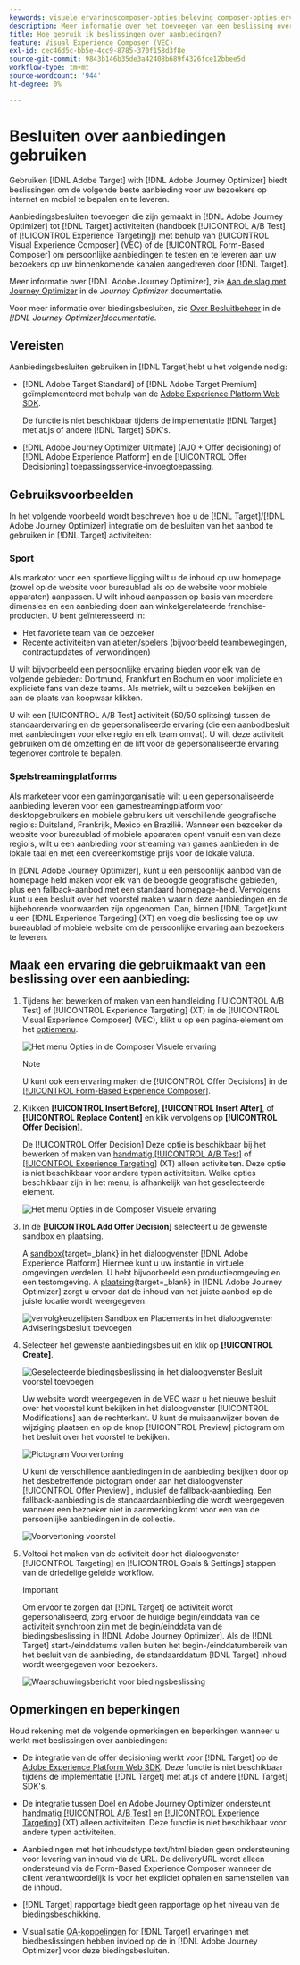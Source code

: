 ```yaml
---
keywords: visuele ervaringscomposer-opties;beleving composer-opties;ervaringsopties;bied beslissing aan;offer decisioning;ajo;optimaliseer de reis
description: Meer informatie over het toevoegen van een beslissing over voorstellen die is gemaakt in [!DNL Adobe Journey Optimizer] aan een activiteit.
title: Hoe gebruik ik beslissingen over aanbiedingen?
feature: Visual Experience Composer (VEC)
exl-id: cec46d5c-bb5e-4cc9-8785-370f158d3f8e
source-git-commit: 9843b146b35de3a42408b689f4326fce12bbee5d
workflow-type: tm+mt
source-wordcount: '944'
ht-degree: 0%

---
```


# Besluiten over aanbiedingen gebruiken

Gebruiken [!DNL Adobe Target] with [!DNL Adobe Journey Optimizer] biedt beslissingen om de volgende beste aanbieding voor uw bezoekers op internet en mobiel te bepalen en te leveren.

Aanbiedingsbesluiten toevoegen die zijn gemaakt in [!DNL Adobe Journey Optimizer] tot [!DNL Target] activiteiten (handboek [!UICONTROL A/B Test] of [!UICONTROL Experience Targeting]) met behulp van [!UICONTROL Visual Experience Composer] (VEC) of de [!UICONTROL Form-Based Composer] om persoonlijke aanbiedingen te testen en te leveren aan uw bezoekers op uw binnenkomende kanalen aangedreven door [!DNL Target].

Meer informatie over [!DNL Adobe Journey Optimizer], zie [Aan de slag met Journey Optimizer](https://experienceleague.adobe.com/docs/journey-optimizer/using/get-started/get-started.html) in de *Journey Optimizer* documentatie.

Voor meer informatie over biedingsbesluiten, zie [Over Besluitbeheer](https://experienceleague.adobe.com/docs/journey-optimizer/using/offer-decisioniong/get-started/starting-offer-decisioning.html) in de *[!DNL Journey Optimizer]documentatie*.

## Vereisten

Aanbiedingsbesluiten gebruiken in [!DNL Target]hebt u het volgende nodig:

* [!DNL Adobe Target Standard] of [!DNL Adobe Target Premium] geïmplementeerd met behulp van de [Adobe Experience Platform Web SDK](/help/c-implementing-target/c-implementing-target-for-client-side-web/aep-web-sdk.md).

   De functie is niet beschikbaar tijdens de implementatie [!DNL Target] met at.js of andere [!DNL Target] SDK&#39;s.

* [!DNL Adobe Journey Optimizer Ultimate] (AJ0 + Offer decisioning) of [!DNL Adobe Experience Platform] en de [!UICONTROL Offer Decisioning] toepassingsservice-invoegtoepassing.

## Gebruiksvoorbeelden

In het volgende voorbeeld wordt beschreven hoe u de [!DNL Target]/[!DNL Adobe Journey Optimizer] integratie om de besluiten van het aanbod te gebruiken in [!DNL Target] activiteiten:

### Sport

Als markator voor een sportieve ligging wilt u de inhoud op uw homepage (zowel op de website voor bureaublad als op de website voor mobiele apparaten) aanpassen. U wilt inhoud aanpassen op basis van meerdere dimensies en een aanbieding doen aan winkelgerelateerde franchise-producten. U bent geïnteresseerd in:

* Het favoriete team van de bezoeker
* Recente activiteiten van atleten/spelers (bijvoorbeeld teambewegingen, contractupdates of verwondingen)

U wilt bijvoorbeeld een persoonlijke ervaring bieden voor elk van de volgende gebieden: Dortmund, Frankfurt en Bochum en voor impliciete en expliciete fans van deze teams. Als metriek, wilt u bezoeken bekijken en aan de plaats van koopwaar klikken.

U wilt een [!UICONTROL A/B Test] activiteit (50/50 splitsing) tussen de standaardervaring en de gepersonaliseerde ervaring (die een aanbodbesluit met aanbiedingen voor elke regio en elk team omvat). U wilt deze activiteit gebruiken om de omzetting en de lift voor de gepersonaliseerde ervaring tegenover controle te bepalen.

### Spelstreamingplatforms

Als marketeer voor een gamingorganisatie wilt u een gepersonaliseerde aanbieding leveren voor een gamestreamingplatform voor desktopgebruikers en mobiele gebruikers uit verschillende geografische regio&#39;s: Duitsland, Frankrijk, Mexico en Brazilië. Wanneer een bezoeker de website voor bureaublad of mobiele apparaten opent vanuit een van deze regio&#39;s, wilt u een aanbieding voor streaming van games aanbieden in de lokale taal en met een overeenkomstige prijs voor de lokale valuta.

In [!DNL Adobe Journey Optimizer], kunt u een persoonlijk aanbod van de homepage held maken voor elk van de beoogde geografische gebieden, plus een fallback-aanbod met een standaard homepage-held. Vervolgens kunt u een besluit over het voorstel maken waarin deze aanbiedingen en de bijbehorende voorwaarden zijn opgenomen. Dan, binnen [!DNL Target]kunt u een [!DNL Experience Targeting] (XT) en voeg die beslissing toe op uw bureaublad of mobiele website om de persoonlijke ervaring aan bezoekers te leveren.

## Maak een ervaring die gebruikmaakt van een beslissing over een aanbieding:

1. Tijdens het bewerken of maken van een handleiding [!UICONTROL A/B Test] of [!UICONTROL Experience Targeting] (XT) in de [!UICONTROL Visual Experience Composer] (VEC), klikt u op een pagina-element om het [optiemenu](/help/c-experiences/c-visual-experience-composer/viztarget-options.md).

   ![Het menu Opties in de Composer Visuele ervaring](assets/options-menu1.png)

   >[!NOTE]
   >
   >U kunt ook een ervaring maken die [!UICONTROL Offer Decisions] in de [[!UICONTROL Form-Based Experience Composer]](/help/c-experiences/form-experience-composer.md).

1. Klikken **[!UICONTROL Insert Before]**, **[!UICONTROL Insert After]**, of **[!UICONTROL Replace Content]** en klik vervolgens op **[!UICONTROL Offer Decision]**.

   De [!UICONTROL Offer Decision] Deze optie is beschikbaar bij het bewerken of maken van [handmatig [!UICONTROL A/B Test]](/help/c-activities/t-test-ab/test-ab.md#types) of [[!UICONTROL Experience Targeting]](/help/c-activities/t-experience-target/experience-target.md) (XT) alleen activiteiten. Deze optie is niet beschikbaar voor andere typen activiteiten. Welke opties beschikbaar zijn in het menu, is afhankelijk van het geselecteerde element.

   ![Het menu Opties in de Composer Visuele ervaring](assets/options-menu.png)

1. In de **[!UICONTROL Add Offer Decision]** selecteert u de gewenste sandbox en plaatsing.

   A [sandbox](https://experienceleague.adobe.com/docs/experience-platform/sandbox/ui/overview.html){target=_blank} in het dialoogvenster [!DNL Adobe Experience Platform] Hiermee kunt u uw instantie in virtuele omgevingen verdelen. U hebt bijvoorbeeld een productieomgeving en een testomgeving. A [plaatsing](https://experienceleague.adobe.com/docs/journey-optimizer/using/offer-decisioniong/create-components/creating-placements.html){target=_blank} in [!DNL Adobe Journey Optimizer] zorgt u ervoor dat de inhoud van het juiste aanbod op de juiste locatie wordt weergegeven.

   ![vervolgkeuzelijsten Sandbox en Placements in het dialoogvenster Adviseringsbesluit toevoegen](/help/c-integrating-target-with-mac/ajo/assets/sandbox-placement.png)

1. Selecteer het gewenste aanbiedingsbesluit en klik op **[!UICONTROL Create]**.

   ![Geselecteerde biedingsbeslissing in het dialoogvenster Besluit voorstel toevoegen](assets/offer-decision.png)

   Uw website wordt weergegeven in de VEC waar u het nieuwe besluit over het voorstel kunt bekijken in het dialoogvenster [!UICONTROL Modifications] aan de rechterkant. U kunt de muisaanwijzer boven de wijziging plaatsen en op de knop [!UICONTROL Preview] pictogram om het besluit over het voorstel te bekijken.

   ![Pictogram Voorvertoning](assets/preview-icon.png)

   U kunt de verschillende aanbiedingen in de aanbieding bekijken door op het desbetreffende pictogram onder aan het dialoogvenster [!UICONTROL Offer Preview] , inclusief de fallback-aanbieding. Een fallback-aanbieding is de standaardaanbieding die wordt weergegeven wanneer een bezoeker niet in aanmerking komt voor een van de persoonlijke aanbiedingen in de collectie.

   ![Voorvertoning voorstel](assets/offer-preview.png)

1. Voltooi het maken van de activiteit door het dialoogvenster [!UICONTROL Targeting] en [!UICONTROL Goals & Settings] stappen van de driedelige geleide workflow.

   >[!IMPORTANT]
   >
   >Om ervoor te zorgen dat [!DNL Target] de activiteit wordt gepersonaliseerd, zorg ervoor de huidige begin/einddata van de activiteit synchroon zijn met de begin/einddata van de biedingsbeslissing in [!DNL Adobe Journey Optimizer]. Als de [!DNL Target] start-/einddatums vallen buiten het begin-/einddatumbereik van het besluit van de aanbieding, de standaarddatum [!DNL Target] inhoud wordt weergegeven voor bezoekers.

   ![Waarschuwingsbericht voor biedingsbeslissing](/help/c-integrating-target-with-mac/ajo/assets/offer-decision-warning.png)

## Opmerkingen en beperkingen

Houd rekening met de volgende opmerkingen en beperkingen wanneer u werkt met beslissingen over aanbiedingen:

* De integratie van de offer decisioning werkt voor [!DNL Target] op de [Adobe Experience Platform Web SDK](/help/c-implementing-target/c-implementing-target-for-client-side-web/aep-web-sdk.md). Deze functie is niet beschikbaar tijdens de implementatie [!DNL Target] met at.js of andere [!DNL Target] SDK&#39;s.

* De integratie tussen Doel en Adobe Journey Optimizer ondersteunt [handmatig [!UICONTROL A/B Test]](/help/c-activities/t-test-ab/test-ab.md#types) en [[!UICONTROL Experience Targeting]](/help/c-activities/t-experience-target/experience-target.md) (XT) alleen activiteiten. Deze functie is niet beschikbaar voor andere typen activiteiten.

* Aanbiedingen met het inhoudstype text/html bieden geen ondersteuning voor levering van inhoud via de URL. De deliveryURL wordt alleen ondersteund via de Form-Based Experience Composer wanneer de client verantwoordelijk is voor het expliciet ophalen en samenstellen van de inhoud.

* [!DNL Target] rapportage biedt geen rapportage op het niveau van de biedingsbeschikking.

* Visualisatie [QA-koppelingen](/help/c-activities/c-activity-qa/activity-qa.md) for [!DNL Target] ervaringen met biedbeslissingen hebben invloed op de in [!DNL Adobe Journey Optimizer] voor deze biedingsbesluiten.

